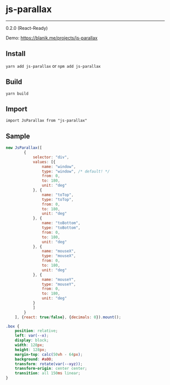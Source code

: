 # js-parallax
---
0.2.0 (React-Ready)

Demo: https://blanik.me/projects/js-parallax

## Install
`yarn add js-parallax` or `npm add js-parallax`

## Build
`yarn build`

## Import
`import JsParallax from "js-parallax"`

## Sample
```javascript
new JsParallax([
        {
            selector: "div",
            values: [{
                name: "window",
                type: "window", /* default! */
                from: 0,
                to: 180,
                unit: "deg"
            }, {
                name: "toTop",
                type: "toTop",
                from: 0,
                to: 180,
                unit: "deg"
            }, {
                name: "toBottom",
                type: "toBottom",
                from: 0,
                to: 180,
                unit: "deg"
            }, {
                name: "mouseX",
                type: "mouseX",
                from: 0,
                to: 180,
                unit: "deg"
            }, {
                name: "mouseY",
                type: "mouseY",
                from: 0,
                to: 180,
                unit: "deg"
            }
            ]
        }
    ], {react: true/false}, {decimals: 0}).mount();
```

```css
.box {
    position: relative;
    left: var(--x);
    display: block;
    width: 128px;
    height: 128px;
    margin-top: calc(50vh - 64px);
    background: #a00;
    transform: rotate(var(--xyz));
    transform-origin: center center;
    transition: all 150ms linear;
}
```
